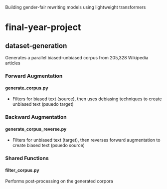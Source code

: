 Building gender-fair rewriting models using lightweight transformers 
# final-year-project

## dataset-generation
Generates a parallel biased-unbiased corpus from 205,328 Wikipedia articles

### Forward Augmentation
#### generate_corpus.py
* Filters for biased text (source), then uses debiasing techniques to create unbiased text (psuedo target)


### Backward Augmentation
#### generate_corpus_reverse.py
* Filters for unbiased text (target), then reverses forward augmentation  to create biased text (psuedo source)

### Shared Functions
#### filter_corpus.py
Performs post-processing on the generated corpora
